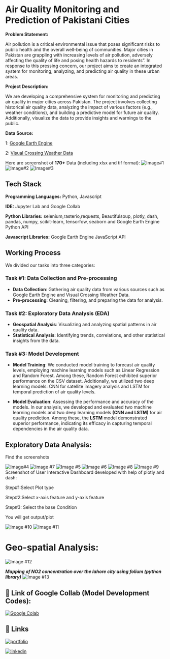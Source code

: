 # Air Quality Monitoring and Prediction of Pakistani Cities

**Problem Statement:**

Air pollution is a critical environmental issue that poses significant risks to public
health and the overall well-being of communities. Major cities in Pakistan are grappling
with increasing levels of air pollution, adversely affecting the quality of life and posing
health hazards to residents”. In response to this pressing concern, our project aims to
create an integrated system for monitoring, analyzing, and predicting air quality in
these urban areas.

**Project Description:** 

We are developing a comprehensive system for monitoring and predicting air quality in
major cities across Pakistan. The project involves collecting historical air quality data,
analyzing the impact of various factors (e.g., weather conditions), and building a
predictive model for future air quality. Additionally, visualize the data to provide
insights and warnings to the public.

**Data Source:**

1: [Google Earth Engine](https://earthengine.google.com/)

2: [Visual Crossing Weather Data](https://www.visualcrossing.com/weather-api)

Here are screenshot of **170+** Data (including xlsx and tif format):
![Image#1](https://raw.githubusercontent.com/AJSTYLE-lab/Data-Analysis-and-Visualization/main/Course-Project/Image%231.png)
![Image#2](https://raw.githubusercontent.com/AJSTYLE-lab/Data-Analysis-and-Visualization/main/Course-Project/Image%231.png)
![Image#3](https://raw.githubusercontent.com/AJSTYLE-lab/Data-Analysis-and-Visualization/main/Course-Project/Image%233.png)

## Tech Stack

**Programming Languages:** Python, Javascript

**IDE:** Jupyter Lab and Google Collab

**Python Libraries:** selenium,rasterio,requests, Beautifulsoup, plotly, dash, pandas, numpy, scikit-learn, tensorfow, seaborn and Google Earth Engine Python API

**Javascript Libraries:** Google Earth Engine JavaScript API 

## Working Process
We divided our tasks into three categories:
### Task #1: Data Collection and Pre-processing

- **Data Collection**: Gathering air quality data from various sources such as Google Earth Engine and Visual Crossing Weather Data.
- **Pre-processing**: Cleaning, filtering, and preparing the data for analysis.

### Task #2: Exploratory Data Analysis (EDA)

- **Geospatial Analysis**: Visualizing and analyzing spatial patterns in air quality data.
- **Statistical Analysis**: Identifying trends, correlations, and other statistical insights from the data.

### Task #3: Model Development

- **Model Training**: 
We conducted model training to forecast air quality levels, employing machine learning models such as Linear Regression and Random Forest. Among these, Random Forest exhibited superior performance on the CSV dataset. Additionally, we utilized two deep learning models: CNN for satellite imagery analysis and LSTM for temporal prediction of air quality levels. 

- **Model Evaluation**: Assessing the performance and accuracy of the models. In our analysis, we developed and evaluated two machine learning models and two deep learning models **(CNN and LSTM)** for air quality prediction. Among these, the **LSTM** model demonstrated superior performance, indicating its efficacy in capturing temporal dependencies in the air quality data.


## Exploratory Data Analysis:

Find the screenshots
 
![Image#4](https://raw.githubusercontent.com/AJSTYLE-lab/Data-Analysis-and-Visualization/main/Course-Project/Image%234.png)
![Image #7](https://raw.githubusercontent.com/AJSTYLE-lab/Data-Analysis-and-Visualization/main/Course-Project/image%237.png)
![Image #5](https://raw.githubusercontent.com/AJSTYLE-lab/Data-Analysis-and-Visualization/main/Course-Project/Image%235.png)
![Image #6](https://raw.githubusercontent.com/AJSTYLE-lab/Data-Analysis-and-Visualization/main/Course-Project/image%236.png)
![Image #8](https://raw.githubusercontent.com/AJSTYLE-lab/Data-Analysis-and-Visualization/main/Course-Project/Image%238.png)
![Image #9](https://raw.githubusercontent.com/AJSTYLE-lab/Data-Analysis-and-Visualization/main/Course-Project/image%239.png)
Screenshot of User Interactive Dashboard developed with help of plotly and dash:

Step#1:Select Plot type

Step#2:Select x-axis feature and y-axis feature

Step#3: Select the base Condition

You will get output/plot

![Image #10](https://raw.githubusercontent.com/AJSTYLE-lab/Data-Analysis-and-Visualization/main/Course-Project/Image%2310.png)
![Image #11](https://raw.githubusercontent.com/AJSTYLE-lab/Data-Analysis-and-Visualization/main/Course-Project/image%2311.png)

# Geo-spatial Analysis:

![Image #12](https://raw.githubusercontent.com/AJSTYLE-lab/Data-Analysis-and-Visualization/main/Course-Project/Image%2312.png)

***Mapping of NO2 concentration over the lahore city using folium (python library)***
![Image #13](https://raw.githubusercontent.com/AJSTYLE-lab/Data-Analysis-and-Visualization/main/Course-Project/Image%2313.png)

## 🔗 Link of Google Collab (Model Development Codes):
[![Google Colab](https://img.shields.io/badge/Open%20in%20Colab-000?style=for-the-badge&logo=googlecolab&logoColor=white)](https://colab.research.google.com/drive/1hPMtFLLxW4jnjvO_w3yYWFU1Oanriea1?usp=sharing)




## 🔗 Links
[![portfolio](https://img.shields.io/badge/my_portfolio-000?style=for-the-badge&logo=ko-fi&logoColor=white)](http://datascienceportfol.io/Muhammad_Ahmed_Javed)

[![linkedin](https://img.shields.io/badge/linkedin-0A66C2?style=for-the-badge&logo=linkedin&logoColor=white)](http://www.linkedin.com/in/%20muhammad-ahmed-javedb33900247)


